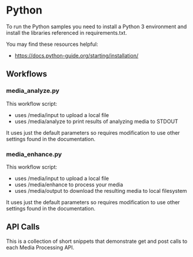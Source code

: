 
# Python

To run the Python samples you need to install a Python 3 environment and install the
libraries referenced in requirements.txt.

You may find these resources helpful:

* https://docs.python-guide.org/starting/installation/

## Workflows

### media_analyze.py

This workflow script:

- uses /media/input to upload a local file
- uses /media/analyze to print results of analyzing media to STDOUT

It uses just the default parameters so requires modification to
use other settings found in the documentation.

### media_enhance.py

This workflow script:

- uses /media/input to upload a local file
- uses /media/enhance to process your media
- uses /media/output to download the resulting media to local filesystem

It uses just the default parameters so requires modification to
use other settings found in the documentation.

## API Calls

This is a collection of short snippets that demonstrate get and post calls
to each Media Processing API.

